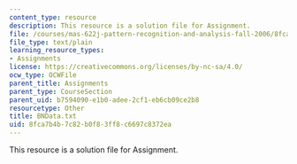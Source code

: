 ```yaml
---
content_type: resource
description: This resource is a solution file for Assignment.
file: /courses/mas-622j-pattern-recognition-and-analysis-fall-2006/8fca7b4b7c82b0f83ff8c6697c8372ea_BNData.txt
file_type: text/plain
learning_resource_types:
- Assignments
license: https://creativecommons.org/licenses/by-nc-sa/4.0/
ocw_type: OCWFile
parent_title: Assignments
parent_type: CourseSection
parent_uid: b7594090-e1b0-adee-2cf1-eb6cb09ce2b8
resourcetype: Other
title: BNData.txt
uid: 8fca7b4b-7c82-b0f8-3ff8-c6697c8372ea
---
```

This resource is a solution file for Assignment.